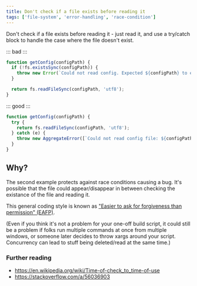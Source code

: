 ```yaml
---
title: Don't check if a file exists before reading it
tags: ['file-system', 'error-handling', 'race-condition']
---
```


Don't check if a file exists before reading it - just read it, and use a
try/catch block to handle the case where the file doesn't exist.

::: bad :::

```js
function getConfig(configPath) {
  if (!fs.existsSync(configPath)) {
    throw new Error(`Could not read config. Expected ${configPath} to exist`);
  }

  return fs.readFileSync(configPath, 'utf8');
}
```

::: good :::

```js
function getConfig(configPath) {
  try {
    return fs.readFileSync(configPath, 'utf8');
  } catch (e) {
    throw new AggregateError([`Could not read config file: ${configPath}`, e]);
  }
}
```

## Why?

The second example protects against race conditions causing a bug. It's possible
that the file could appear/disappear in between checking the existance of the
file and reading it.

This general coding style is known as ["Easier to ask for forgiveness than
permission" (EAFP)](https://docs.python.org/3.5/glossary.html#term-eafp).

(Even if you think it's not a problem for your one-off build script, it could
still be a problem if folks run multiple commands at once from multiple windows,
or someone later decides to throw xargs around your script. Concurrency can lead
to stuff being deleted/read at the same time.)

### Further reading

- <https://en.wikipedia.org/wiki/Time-of-check_to_time-of-use>
- <https://stackoverflow.com/a/56036903>

